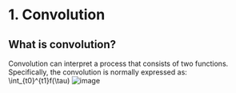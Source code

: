 # 1. Convolution
## What is convolution?
Convolution can interpret a process that consists of two functions.\
Specifically, the convolution is normally expressed as:\
\int_{t0}^{t1}f(\tau)
![image](https://encrypted-tbn3.gstatic.com/images?q=tbn:ANd9GcSeBqgdnEmDF2l2BV7fVkZHmK4MHdIHRqZq7jCf2Hu3JyErSnfm)
